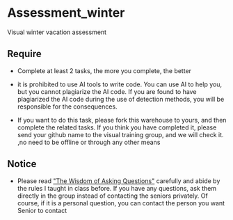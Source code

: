 # Assessment_winter
Visual winter vacation assessment
## Require
* Complete at least 2 tasks, the more you complete, the better

* it is prohibited to use AI tools to write code. You can use AI to help you, but you cannot plagiarize the AI code. If you are found to have plagiarized the AI code during the use of detection methods, you will be responsible for the consequences.

* If you want to do this task, please fork this warehouse to yours, and then complete the related tasks. If you think you have completed it, please send your github name to the visual training group, and we will check it. ,no need to be offline or through any other means

## Notice
* Please read ["The Wisdom of Asking Questions"](https://github.com/ryanhanwu/How-To-Ask-Questions-The-Smart-Way/blob/main/README-zh_CN.md)
carefully and abide by the rules I taught in class before. If you have any questions, ask them directly in the group instead of contacting the seniors privately. Of course, if it is a personal question, you can contact the person you want Senior to contact

